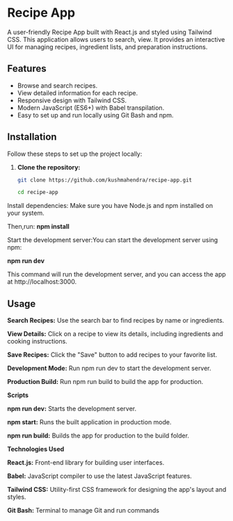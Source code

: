 
# Recipe App

A user-friendly Recipe App built with React.js and styled using Tailwind CSS. This application allows users to search, view. It provides an interactive UI for managing recipes, ingredient lists, and preparation instructions.

## Features

- Browse and search recipes.
- View detailed information for each recipe.
- Responsive design with Tailwind CSS.
- Modern JavaScript (ES6+) with Babel transpilation.
- Easy to set up and run locally using Git Bash and npm.

## Installation

Follow these steps to set up the project locally:

1. **Clone the repository:**
   ```bash
   git clone https://github.com/kushmahendra/recipe-app.git
   
   cd recipe-app

Install dependencies: Make sure you have Node.js and npm installed on your system. 

Then,run: **npm install**

Start the development server:You can start the development server using npm:

**npm run dev**

This command will run the development server, and you can access the app at http://localhost:3000.

## Usage

**Search Recipes:** Use the search bar to find recipes by name or ingredients.

**View Details:** Click on a recipe to view its details, including ingredients and cooking instructions.

**Save Recipes:** Click the "Save" button to add recipes to your favorite list.

**Development Mode:** Run npm run dev to start the development server.

**Production Build:** Run npm run build to build the app for production.


**Scripts**

**npm run dev:** Starts the development server.

**npm start:** Runs the built application in production mode.

**npm run build:** Builds the app for production to the build folder.


**Technologies Used**

**React.js:** Front-end library for building user interfaces.

**Babel:** JavaScript compiler to use the latest JavaScript features.

**Tailwind CSS:** Utility-first CSS framework for designing the app's layout and styles.

**Git Bash:** Terminal to manage Git and run commands

